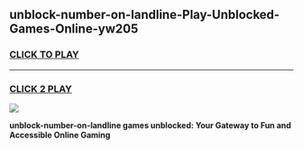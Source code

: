 
## unblock-number-on-landline-Play-Unblocked-Games-Online-yw205
<h3>
<a href="https://premium76.site?title=unblock-number-on-landline&ref=25A">CLICK TO PLAY</a></h3>
<hr>

<h3>
<a href="https://premium76.site?title=unblock-number-on-landline&ref=25A">CLICK 2 PLAY</a>
  
</h3>

<a href="https://premium76.site?title=unblock-number-on-landline&ref=25A"><img src="https://clearcache.store/games.png"></a>


**unblock-number-on-landline games unblocked: Your Gateway to Fun and Accessible Online Gaming**

